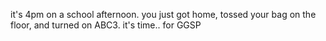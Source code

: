 it's 4pm on a school afternoon. you just got home, tossed your bag on the floor, and turned on ABC3. it's time.. for GGSP
